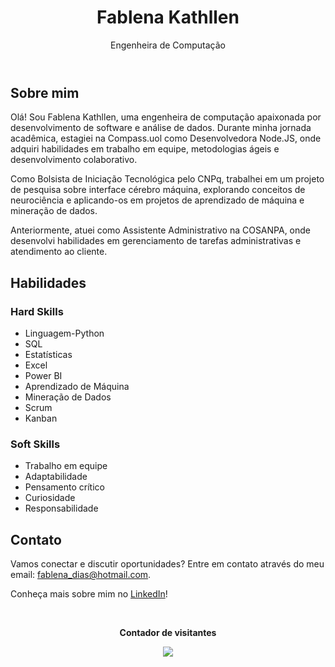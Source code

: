<!DOCTYPE html>
<div class="container">
    <header>
        <h1>Fablena Kathllen</h1>
        <p>Engenheira de Computação</p>
    </header>
    <section>
        <h2>Sobre mim</h2>
        <p>Olá! Sou Fablena Kathllen, uma engenheira de computação apaixonada por desenvolvimento de software e análise de dados. Durante minha jornada acadêmica, estagiei na Compass.uol como Desenvolvedora Node.JS, onde adquiri habilidades em trabalho em equipe, metodologias ágeis e desenvolvimento colaborativo.</p>
        <p>Como Bolsista de Iniciação Tecnológica pelo CNPq, trabalhei em um projeto de pesquisa sobre interface cérebro máquina, explorando conceitos de neurociência e aplicando-os em projetos de aprendizado de máquina e mineração de dados.</p>
        <p>Anteriormente, atuei como Assistente Administrativo na COSANPA, onde desenvolvi habilidades em gerenciamento de tarefas administrativas e atendimento ao cliente.</p>
    </section>
    <section>
        <h2>Habilidades</h2>
        <h3>Hard Skills</h3>
        <ul>
            <li>Linguagem-Python </li>
            <li>SQL</li>
            <li>Estatísticas</li>
            <li>Excel</li>
            <li>Power BI</li>
            <li>Aprendizado de Máquina</li>
            <li>Mineração de Dados</li>
            <li>Scrum</li>
            <li>Kanban</li>
        </ul>
        <h3>Soft Skills</h3>
        <ul>
            <li>Trabalho em equipe</li>
            <li>Adaptabilidade</li>
            <li>Pensamento crítico</li>
            <li>Curiosidade</li>
            <li>Responsabilidade</li>
        </ul>
    </section>
    <section>
        <h2>Contato</h2>
        <p>Vamos conectar e discutir oportunidades? Entre em contato através do meu email: <a href="mailto:fablena_dias@hotmail.com">fablena_dias@hotmail.com</a>.</p>
        <p>Conheça mais sobre mim no <a href="https://www.linkedin.com/in/fablena-kathllen/" target="_blank">LinkedIn</a>!</p>
    </section>
</div>
<div align="center">
  <br><p align="centre"><b>Contador de visitantes</b></p>  
  <p align="center"><img align="center" src="https://profile-counter.glitch.me/{ikathllen}/count.svg" /></p> 
  <br>
</div>

</body>
</html>


  
